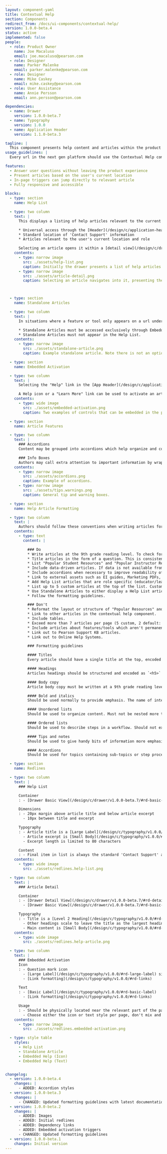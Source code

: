 ```yaml
---
layout: component-yaml
title: Contextual Help
section: Components
redirect_from: /docs/ui-components/contextual-help/
version: 1.0.0-beta.4
status: active
implemented: false
people:
  - role: Product Owner
    name: Joe Macaluso
    email: joe.macaluso@pearson.com
  - role: Designer
    name: Parker Malenke
    email: parker.malenke@pearson.com
  - role: Designer
    name: Mike Caskey
    email: mike.caskey@pearson.com
  - role: User Assistance
    name: Annie Persson
    email: ann.persson@pearson.com

dependencies:
  - name: Drawer
    version: 1.0.0-beta.7
  - name: Typography
    version: 1.0.0
  - name: Application Header
    version: 1.1.0-beta.3

tagline: |
  This component presents help content and articles within the product experience so that users can answer their questions without the interruption of opening a separate help system in a new tab.
usage_guidelines: |
  Every url in the next gen platform should use the Contextual Help component, at a minimum configuring the two default items in the Help List.

features:
  - Answer user questions without leaving the product experience
  - Present articles based on the user's current location
  - In-page triggers can jump directly to relevant article
  - Fully responsive and accessible

blocks:
  - type: section
    name: Help List

  - type: two column
    text: |
      This displays a listing of help articles relevant to the current url. Every url in the next gen platform should offer a Help List through this component. Common functionality includes:

      * Universal access through the [Header](/design/c/application-header/v1.1.0-beta.3/#rd-signed-out-mode)
      * Standard location of 'Contact Support' information
      * Articles relevant to the user's current location and role

      Selecting an article opens it within a [detail view](/design/c/drawer/v1.0.0-beta.7/#rd-detail-view) in the drawer.
    contents:
      - type: narrow image
        src: ./assets/help-list.png
        caption: Initially the drawer presents a list of help articles for the page.
      - type: narrow image
        src: ./assets/article-detail.png
        caption: Selecting an article navigates into it, presenting the full content.



  - type: section
    name: Standalone Articles

  - type: two column
    text: |
      In situations where a feature or tool only appears on a url under certain conditions any related help content should be documented with a Standalone Article. This presents just the relevant article, without access to the overall Help List.

      * Standalone Articles must be accessed exclusively through Embedded Activation, described below.
      * Standalone Articles must not appear in the Help List.
    contents:
      - type: narrow image
        src: ./assets/standalone-article.png
        caption: Example standalone article. Note there is not an option to go back to the overall Help List from here.

  - type: section
    name: Embedded Activation

  - type: two column
    text: |
      Selecting the "Help" link in the [App Header](/design/c/application-header/v1.1.0-beta.3/#rd-signed-out-mode) will open the Help List. You can also navigate directly to an article (either a standalone article or one from the list) through embedded activation.

      A Help icon or a "Learn More" link can be used to activate an article from within the page. These should be positioned near the relevant portion of the page.
    contents:
      - type: wide image
        src: ./assets/embedded-activation.png
        caption: Two examples of controls that can be embedded in the page. Normally you wouldn't mix and match the two styles like this.

  - type: section
    name: Article Features

  - type: two column
    text: |
      ### Accordions
      Content may be grouped into accordions which help organize and condense information.

      ### Info Boxes
      Authors may call extra attention to important information by wrapping it in an info box. There are three types available: 'Tip', 'Note', and 'Important'.
    contents:
      - type: narrow image
        src: ./assets/accordions.png
        caption: Example of accordions.
      - type: narrow image
        src: ./assets/tips.warnings.png
        caption: General tip and warning boxes.

  - type: section
    name: Help Article Formatting

  - type: two column
    text: |
      Authors should follow these conventions when writing articles for the contextual help component:
    contents:
      - type: text
        content: |

          ### Do
          * Write articles at the 9th grade reading level. To check for this, you can use the Spelling and Grammar feature in MS Word. Click Spelling and Grammar and under Options, select "Show readability statistics".
          * Title articles in the form of a question. This is consistent with how issues are recorded in Salesforce Knowledge. "Contact Us" and "Popular Resources" are an exception to this guideline.
          * List "Popular Student Resources" and "Popular Instructor Resources" articles at the end of the help list.
          * Include data-driven articles. If data is not available from tech support and Online Help Google Analytics to inform the value proposition of which content to display, include, at minimum, the Contact Us article in the Help List.
          * Include accordions when necessary to improve readability of longer topics or procedures.
          * Link to external assets such as EI guides, Marketing PDFs, Videos, etc. from within the "Popular Resources" articles when relevant.
          * Add Help List articles that are role specific (educator/learner/TA).
          * List up to 5 custom articles at the top of the list. Custom articles are specifically relevant to features/tools accessible at the current URL. If the feature/tool is only available under certain conditions, like embedded "Learn more" links,  it must be documented in a Standalone Article instead.
          * Use Standalone Articles to either display a Help List article or additional information about a function/feature not in the Help List.
          * Follow the formatting guidelines.

          ### Don't
          * Reformat the layout or structure of "Popular Resources" and "Contact Us" article types.
          * Link to other articles in the contextual help component.
          * Include tables.
          * Exceed more than 7 articles per page (5 custom, 2 default: Contact Support and Popular Resources).
          * Include articles about features/tools which aren't permanently accessible from the current URL in the Help List. (Use standalone articles instead.)
          * Link out to Pearson Support KB articles.
          * Link out to Online Help Systems.

          ### Formatting guidelines

          #### Titles
          Every article should have a single title at the top, encoded as an `<h4>` tag after sanitization.

          #### Headings
          Articles headings should be structured and encoded as `<h5>` and `<h6>` tags after sanitization.

          #### Body copy
          Article body copy must be written at a 9th grade reading level.

          #### Bold and italics
          Should be used normally to provide emphasis. The name of interactive elements (i.e. button labels) must be bolded.

          #### Unordered lists
          Should be used to organize content. Must not be nested more than two levels.

          #### Ordered lists
          Should be used to describe steps in a workflow. Should not exceed 9 items in length.

          #### Tips and notes
          Should be used to give handy bits of information more emphasis.

          #### Accordions
          Should be used for topics containing sub-topics or step procedures exceeding 9 steps.

  - type: section
    name: Redlines

  - type: two column
    text: |
      ### Help List

      Container
      : - [Drawer Basic View](/design/c/drawer/v1.0.0-beta.7/#rd-basic-view)

      Dimensions
      : - 20px margin above article title and below article excerpt
        - 10px between title and excerpt

      Typography
      : - Article title is a [Large Label](/design/c/typography/v1.0.0/#rd-large-label), with [link formatting](/design/c/typography/v1.0.0/#rd-links)
        - Article excerpt is [Small Body](/design/c/typography/v1.0.0/#rd-small-body)
        - Excerpt length is limited to 80 characters

      Content
      : - Final item in list is always the standard 'Contact Support' article
    contents:
      - type: wide image
        src: ./assets/redlines.help-list.png

  - type: two column
    text: |
      ### Article Detail

      Container
      : - [Drawer Detail View](/design/c/drawer/v1.0.0-beta.7/#rd-detail-view) for articles from the help list
        - [Drawer Basic View](/design/c/drawer/v1.0.0-beta.7/#rd-basic-view) for standalone articles

      Typography
      : - Title is a [Level 2 Heading](/design/c/typography/v1.0.0/#rd-heading-level-2)
        - Other headings scale to leave the title as the largest heading
        - Main content is [Small Body](/design/c/typography/v1.0.0/#rd-small-body)
    contents:
      - type: wide image
        src: ./assets/redlines.help-article.png

  - type: two column
    text: |
      ### Embedded Activation
      Icon
      : - Question mark icon
        - [Large Label](/design/c/typography/v1.0.0/#rd-large-label) sizing
        - [Link formatting](/design/c/typography/v1.0.0/#rd-links)

      Text
      : - [Basic Label](/design/c/typography/v1.0.0/#rd-basic-label)
        - [Link formatting](/design/c/typography/v1.0.0/#rd-links)

      Usage
      : - Should be physically located near the relevant part of the page
        - Choose either the icon or text style per page, don't mix and match
    contents:
      - type: narrow image
        src: ./assets/redlines.embedded-activation.png

  - type: style table
    styles:
      - Help List
      - Standalone Article
      - Embedded Help (Icon)
      - Embedded Help (Text)


changelog:
  - version: 1.0.0-beta.4
    changes: |
      - ADDED: Accordion styles
  - version: 1.0.0-beta.3
    changes: |
      - CHANGED: Updated formatting guidelines with latest documentation.
  - version: 1.0.0-beta.2
    changes: |
      - ADDED: Images
      - ADDED: Initial redlines
      - ADDED: Dependency links
      - ADDED: Embedded activation triggers
      - CHANGED: Updated formatting guidelines
  - version: 1.0.0-beta.1
    changes: Initial version
---
```

